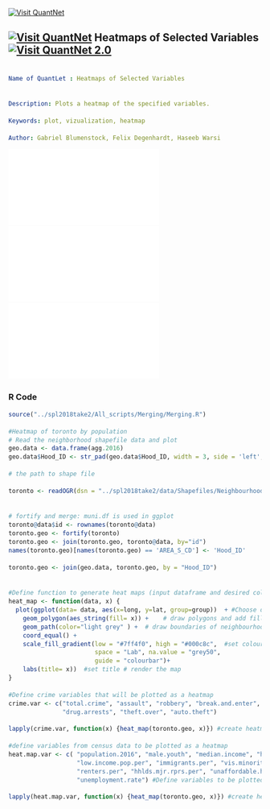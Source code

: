 [<img src="https://github.com/QuantLet/Styleguide-and-FAQ/blob/master/pictures/banner.png" width="888" alt="Visit QuantNet">](http://quantlet.de/)

## [<img src="https://github.com/QuantLet/Styleguide-and-FAQ/blob/master/pictures/qloqo.png" alt="Visit QuantNet">](http://quantlet.de/) **Heatmaps of Selected Variables** [<img src="https://github.com/QuantLet/Styleguide-and-FAQ/blob/master/pictures/QN2.png" width="60" alt="Visit QuantNet 2.0">](http://quantlet.de/)

```yaml

Name of QuantLet : Heatmaps of Selected Variables


Description: Plots a heatmap of the specified variables.

Keywords: plot, vizualization, heatmap

Author: Gabriel Blumenstock, Felix Degenhardt, Haseeb Warsi


```

![Picture1](heat_map_assaults.pdf)
![Picture2](heat_map_unemployment_rate.pdf)
![Picture3](heat_map_robberies.pdf)




### R Code
```r
source("../spl2018take2/All_scripts/Merging/Merging.R")

#Heatmap of toronto by population 
# Read the neighborhood shapefile data and plot
geo.data <- data.frame(agg.2016)
geo.data$Hood_ID <- str_pad(geo.data$Hood_ID, width = 3, side = 'left', pad = '0')

# the path to shape file

toronto <- readOGR(dsn = "../spl2018take2/data/Shapefiles/Neighbourhoods_Toronto" ,"NEIGHBORHOODS_WGS84")


# fortify and merge: muni.df is used in ggplot
toronto@data$id <- rownames(toronto@data)
toronto.geo <- fortify(toronto)
toronto.geo <- join(toronto.geo, toronto@data, by="id")
names(toronto.geo)[names(toronto.geo) == 'AREA_S_CD'] <- 'Hood_ID'

toronto.geo <- join(geo.data, toronto.geo, by = "Hood_ID")


#Define function to generate heat maps (input dataframe and desired column)
heat_map <- function(data, x) {
  plot(ggplot(data= data, aes(x=long, y=lat, group=group))  + #Choose dataframe and plot neighbourhood lines
    geom_polygon(aes_string(fill= x)) +    # draw polygons and add fill with chosen variable
    geom_path(color="light grey" ) +  # draw boundaries of neighbourhoods
    coord_equal() + 
    scale_fill_gradient(low = "#7ff4f0", high = "#000c8c",  #set colour scale
                        space = "Lab", na.value = "grey50",
                        guide = "colourbar")+
    labs(title= x))  #set title # render the map
}

#Define crime variables that will be plotted as a heatmap
crime.var <- c("total.crime", "assault", "robbery", "break.and.enter",
               "drug.arrests", "theft.over", "auto.theft")

lapply(crime.var, function(x) {heat_map(toronto.geo, x)}) #create heatmap of crime variables

#define variables from census data to be plotted as a heatmap
heat.map.var <- c( "population.2016", "male.youth", "median.income", "hholds.bottom.20per.per",
                   "low.income.pop.per", "immigrants.per", "vis.minorities.per",
                   "renters.per", "hhlds.mjr.rprs.per", "unaffordable.housing.per",
                   "unemployment.rate") #Define variables to be plotted as heat map

lapply(heat.map.var, function(x) {heat_map(toronto.geo, x)}) #create heatmap of neighbourhood variables
